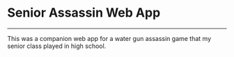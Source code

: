 # Senior Assassin Web App
---
This was a companion web app for a water gun assassin game that my senior class played in high school. 
